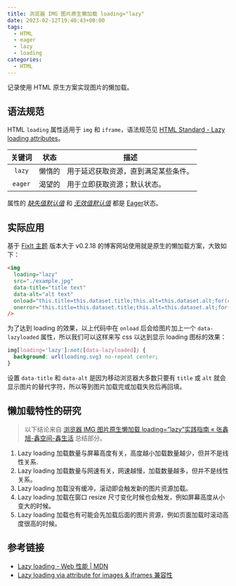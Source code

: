 ```yaml
---
title: 浏览器 IMG 图片原生懒加载 loading="lazy"
date: 2023-02-12T19:40:43+08:00
tags:
  - HTML
  - eager
  - lazy
  - loading
categories:
  - HTML
---
```


记录使用 HTML 原生方案实现图片的懒加载。

<!--more-->

## 语法规范

HTML `loading` 属性适用于 `img` 和 `iframe`，语法规范见 [HTML Standard - Lazy loading attributes](https://html.spec.whatwg.org/multipage/urls-and-fetching.html#lazy-loading-attributes)。

| 关键词  |  状态  | 描述                                 |
| :-----: | :----: | ------------------------------------ |
| `lazy`  | 懒惰的 | 用于延迟获取资源，直到满足某些条件。 |
| `eager` | 渴望的 | 用于立即获取资源；默认状态。         |

属性的 _[缺失值默认值](https://html.spec.whatwg.org/multipage/common-microsyntaxes.html#missing-value-default)_ 和 _[无效值默认值](https://html.spec.whatwg.org/multipage/common-microsyntaxes.html#invalid-value-default)_ 都是 [Eager](https://html.spec.whatwg.org/multipage/urls-and-fetching.html#attr-loading-eager-state)状态。

## 实际应用

基于 [FixIt 主题](https://github.com/hugo-fixit/FixIt) 版本大于 v0.2.18 的博客网站使用就是原生的懒加载方案，大致如下：

```html
<img
  loading="lazy"
  src="./example.jpg"
  data-title="title text"
  data-alt="alt text"
  onload="this.title=this.dataset.title;this.alt=this.dataset.alt;for(const a of ['data-title','data-alt','onerror','onload']){this.removeAttribute(a);}this.dataset.lazyloaded='';"
  onerror="this.title=this.dataset.title;this.alt=this.dataset.alt;for(const a of ['data-title','data-alt','onerror','onload']){this.removeAttribute(a);}"
/>
```

为了达到 loading 的效果，以上代码中在 `onload` 后会给图片加上一个 `data-lazyloaded` 属性，所以我们可以这样来写 css 以达到显示 loading 图标的效果：

```css
img[loading='lazy']:not([data-lazyloaded]) {
  background: url(loading.svg) no-repeat center;
}
```

设置 `data-title` 和 `data-alt` 是因为移动浏览器大多数只要有 `title` 或 `alt` 就会显示图片的替代字符，所以等到图片加载完或加载失败后再回填。

## 懒加载特性的研究

> 以下结论来自 [浏览器 IMG 图片原生懒加载 loading=”lazy”实践指南 « 张鑫旭-鑫空间-鑫生活](https://www.zhangxinxu.com/wordpress/2019/09/native-img-loading-lazy/) 总结部分。

1. Lazy loading 加载数量与屏幕高度有关，高度越小加载数量越少，但并不是线性关系.
2. Lazy loading 加载数量与网速有关，网速越慢，加载数量越多，但并不是线性关系。
3. Lazy loading 加载没有缓冲，滚动即会触发新的图片资源加载。
4. Lazy loading 加载在窗口 resize 尺寸变化时候也会触发，例如屏幕高度从小变大的时候。
5. Lazy loading 加载也有可能会先加载后面的图片资源，例如页面加载时滚动高度很高的时候。

## 参考链接

- [Lazy loading - Web 性能 | MDN](https://developer.mozilla.org/zh-CN/docs/Web/Performance/Lazy_loading)
- [Lazy loading via attribute for images & iframes 兼容性](https://caniuse.com/loading-lazy-attr)
